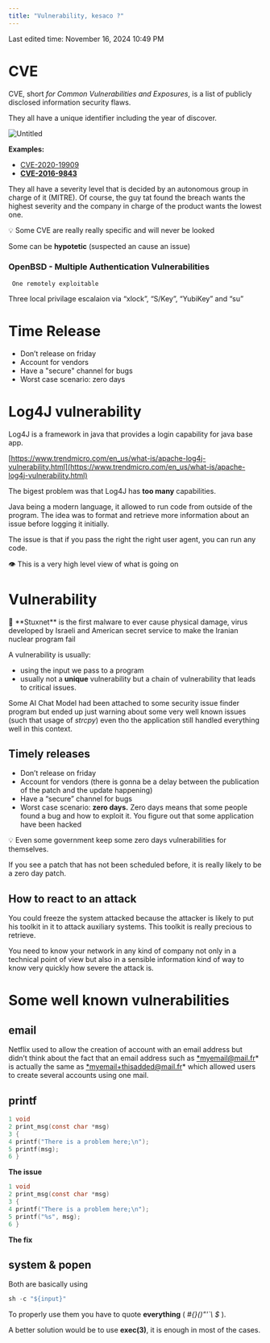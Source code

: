 ```yaml
---
title: "Vulnerability, kesaco ?"
---
```

Last edited time: November 16, 2024 10:49 PM

# CVE

CVE, short *for Common Vulnerabilities and Exposures*, is a list of publicly disclosed information security flaws.

They all have a unique identifier including the year of discover.

![Untitled](Vulnerability,%20kesaco/Untitled.png)

**Examples:**

- [CVE-2020-19909](https://curl.se/docs/CVE-2020-19909.html)
- [**CVE-2016-9843**](https://cve.mitre.org/cgi-bin/cvename.cgi?name=cve-2016-9843)

They all have a severity level that is decided by an autonomous group in charge of it (MITRE). Of course, the guy tat found the breach wants the highest severity and the company in charge of the product wants the lowest one.

<aside>
💡 Some CVE are really really specific and will never be looked

Some can be **hypotetic** (suspected an cause an issue)

</aside>

### OpenBSD - Multiple Authentication Vulnerabilities

     One remotely exploitable

Three local privilage escalaion via “xlock”, “S/Key”, “YubiKey” and “su”

# Time Release

- Don’t release on friday
- Account for vendors
- Have a "secure" channel for bugs
- Worst case scenario: zero days

# Log4J vulnerability

Log4J is a framework in java that provides a login capability for java base app.

[https://www.trendmicro.com/en_us/what-is/apache-log4j-vulnerability.html](https://www.trendmicro.com/en_us/what-is/apache-log4j-vulnerability.html)

The bigest problem was that Log4J has **too many** capabilities.

Java being a modern language, it allowed to run code from outside of the program. The idea was to format and retrieve more information about an issue before logging it initially.

The issue is that if you pass the right the right user agent, you can run any code.

<aside>
👁️ This is a very high level view of what is going on

</aside>

# Vulnerability

<aside>
🧠 **Stuxnet** is the first malware to ever cause physical damage, virus developed by Israeli and American secret service to make the Iranian nuclear program fail

</aside>

A vulnerability is usually:

- using the input we pass to a program
- usually not a **unique** vulnerability but a chain of vulnerability that leads to critical issues.

Some AI Chat Model had been attached to some security issue finder program but ended up just warning about some very well known issues (such that usage of *strcpy*) even tho the application still handled everything well in this context.

## Timely releases

- Don’t release on friday
- Account for vendors (there is gonna be a delay between the publication of the patch and the update happening)
- Have a “secure” channel for bugs
- Worst case scenario: **zero days.** Zero days means that some people found a bug and how to exploit it. You figure out that some application have been hacked

<aside>
💡 Even some government keep some zero days vulnerabilities for themselves.

</aside>

If you see a patch that has not been scheduled before, it is really likely to be a zero day patch.

## How to react to an attack

You could freeze the system attacked because the attacker is likely to put his toolkit in it to attack auxiliary systems. This toolkit is really precious to retrieve.

You need to know your network in any kind of company not only in a technical point of view but also in a sensible information kind of way to know very quickly how severe the attack is.

# Some well known vulnerabilities

## email

Netflix used to allow the creation of account with an email address but didn’t think about the fact that an email address such as [*myemail@mail.fr](mailto:myemail@mail.fr)* is actually the same as [*myemail+thisadded@mail.fr](mailto:myemail+thisadded@mail.fr)* which allowed users to create several accounts using one mail.

## printf

```c
1 void
2 print_msg(const char *msg)
3 {
4 printf("There is a problem here;\n");
5 printf(msg);
6 }
```

**The issue**

```c
1 void
2 print_msg(const char *msg)
3 {
4 printf("There is a problem here;\n");
5 printf("%s", msg);
6 }
```

**The fix**

## system & popen

Both are basically using

```c
sh -c "${input}"
```

To properly use them you have to quote **everything** ( *#{}()"'`\ $* ).

A better solution would be to use **exec(3)**, it is enough in most of the cases.
